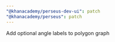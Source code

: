 ```yaml
---
"@khanacademy/perseus-dev-ui": patch
"@khanacademy/perseus": patch
---
```


Add optional angle labels to polygon graph
